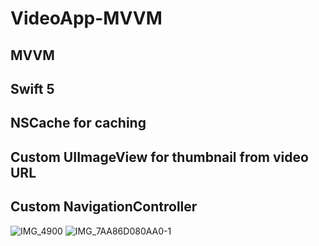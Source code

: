 # VideoApp-MVVM
 ## MVVM ##
 ## Swift 5 ##
 ## NSCache for caching ##
 ## Custom UIImageView for thumbnail from video URL ##
 ## Custom NavigationController ##



![IMG_4900](https://user-images.githubusercontent.com/17078856/119504774-eda33f00-bd89-11eb-96d1-f521a99d68dc.PNG)
![IMG_7AA86D080AA0-1](https://user-images.githubusercontent.com/17078856/119504799-f3992000-bd89-11eb-9d9b-a2a1648703bd.jpeg)
